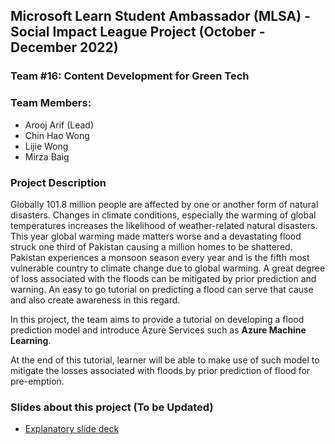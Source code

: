 ## Microsoft Learn Student Ambassador (MLSA) - Social Impact League Project (October - December 2022)
### Team #16: Content Development for Green Tech
### Team Members: 
- Arooj Arif (Lead)
- Chin Hao Wong 
- Lijie Wong
- Mirza Baig

### Project Description 
Globally 101.8 million people are affected by one or another form of natural disasters. Changes in climate conditions, especially the warming of global temperatures increases the likelihood of weather-related natural disasters. This year global warming made matters worse and a devastating flood struck one third of Pakistan causing a million homes to be shattered. Pakistan experiences a monsoon season every year and is the fifth most vulnerable country to climate change due to global warming. A great degree of loss associated with the floods can be mitigated by prior prediction and warning. An easy to go tutorial on predicting a flood can serve that cause and also create awareness in this regard. 

In this project, the team aims to provide a tutorial on developing a flood prediction model and introduce Azure Services such as **Azure Machine Learning**. 

At the end of this tutorial, learner will be able to make use of such model to  mitigate the losses associated with floods by prior prediction of flood for pre-emption.

### Slides about this project (To be Updated)

- [Explanatory slide deck](https://github.com/microsoft/workshop-template/blob/main/presentation.pptx?raw=true)
